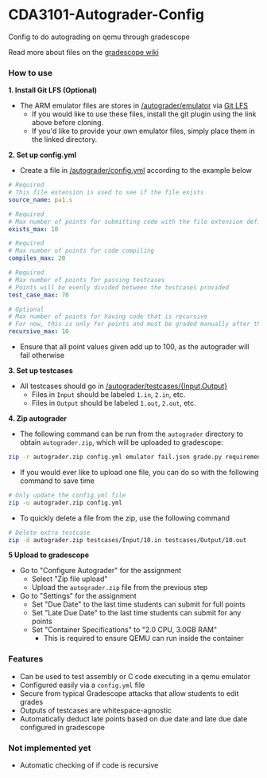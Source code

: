 # CDA3101-Autograder-Config
Config to do autograding on qemu through gradescope

Read more about files on the [gradescope wiki](https://gradescope-autograders.readthedocs.io/en/latest/specs/)


### How to use

**1. Install Git LFS (Optional)**

- The ARM emulator files are stores in [/autograder/emulator](./autograder/emulator) via [Git LFS](https://git-lfs.com/)
    - If you would like to use these files, install the git plugin using the link above before cloning. 
    - If you'd like to provide your own emulator files, simply place them in the linked directory.

**2. Set up config.yml**

- Create a file in [/autograder/config.yml](./autograder/emulator) according to the example below

```yaml
# Required
# This file extension is used to see if the file exists
source_name: pa1.s

# Required
# Max number of points for submitting code with the file extension defined above
exists_max: 10

# Required
# Max number of points for code compiling
compiles_max: 20

# Required
# Max number of points for passing testcases
# Points will be evenly divided between the testcases provided
test_case_max: 70

# Optional
# Max number of points for having code that is recursive
# For now, this is only for points and must be graded manually after the autograder runs.
recursive_max: 10
```
- Ensure that all point values given add up to 100, as the autograder will fail otherwise

**3. Set up testcases**

- All testcases should go in [/autograder/testcases/{Input,Output}](./autograder/testcases)
    - Files in `Input` should be labeled `1.in`, `2.in`, etc.
    - Files in `Output` should be labeled `1.out`, `2.out`, etc.

**4. Zip autograder**

- The following command can be run from the `autograder` directory to obtain `autograder.zip`, which will be uploaded to gradescope:

```bash
zip -r autograder.zip config.yml emulator fail.json grade.py requirements.txt run_autograder setup.sh testcases timeout.json
```

- If you would ever like to upload one file, you can do so with the following command to save time

```bash
# Only update the config.yml file
zip -u autograder.zip config.yml
```

- To quickly delete a file from the zip, use the following command

```bash
# Delete extra testcase
zip -d autograder.zip testcases/Input/10.in testcases/Output/10.out
```

**5 Upload to gradescope**

- Go to "Configure Autograder" for the assignment
    - Select "Zip file upload"
    - Upload the `autograder.zip` file from the previous step
- Go to "Settings" for the assignment
    - Set "Due Date" to the last time students can submit for full points
    - Set "Late Due Date" to the last time students can submit for any points
    - Set "Container Specifications" to "2.0 CPU, 3.0GB RAM"
        - This is required to ensure QEMU can run inside the container

### Features

- Can be used to test assembly or C code executing in a qemu emulator
- Configured easily via a `config.yml` file
- Secure from typical Gradescope attacks that allow students to edit grades
- Outputs of testcases are whitespace-agnostic
- Automatically deduct late points based on due date and late due date configured in gradescope

### Not implemented yet

- Automatic checking of if code is recursive

